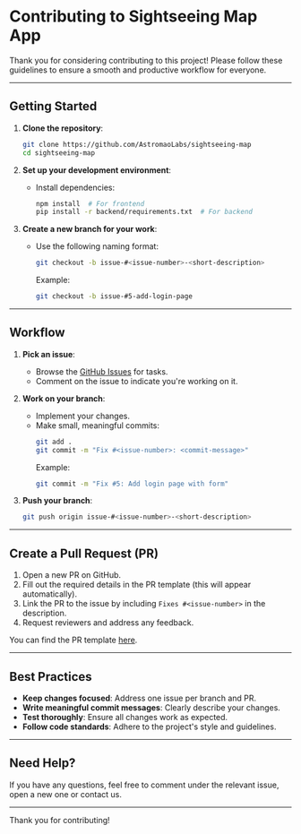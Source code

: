 # **Contributing to Sightseeing Map App**

Thank you for considering contributing to this project! Please follow these guidelines to ensure a smooth and productive workflow for everyone.

---

## **Getting Started**

1. **Clone the repository**:
   ```bash
   git clone https://github.com/AstromaoLabs/sightseeing-map
   cd sightseeing-map
   ```

2. **Set up your development environment**:
   - Install dependencies:
     ```bash
     npm install  # For frontend
     pip install -r backend/requirements.txt  # For backend
     ```

3. **Create a new branch for your work**:
   - Use the following naming format:
     ```bash
     git checkout -b issue-#<issue-number>-<short-description>
     ```
     Example:
     ```bash
     git checkout -b issue-#5-add-login-page
     ```

---

## **Workflow**

1. **Pick an issue**:
   - Browse the [GitHub Issues](https://github.com/AstromaoLabs/sightseeing-map/issues) for tasks.
   - Comment on the issue to indicate you're working on it.

2. **Work on your branch**:
   - Implement your changes.
   - Make small, meaningful commits:
     ```bash
     git add .
     git commit -m "Fix #<issue-number>: <commit-message>"
     ```
     Example:
     ```bash
     git commit -m "Fix #5: Add login page with form"
     ```

3. **Push your branch**:
   ```bash
   git push origin issue-#<issue-number>-<short-description>
   ```

---

## **Create a Pull Request (PR)**

1. Open a new PR on GitHub.
2. Fill out the required details in the PR template (this will appear automatically).
3. Link the PR to the issue by including `Fixes #<issue-number>` in the description.
4. Request reviewers and address any feedback.

You can find the PR template [here](.github/pull_request_template.md).

---

## **Best Practices**

- **Keep changes focused**: Address one issue per branch and PR.
- **Write meaningful commit messages**: Clearly describe your changes.
- **Test thoroughly**: Ensure all changes work as expected.
- **Follow code standards**: Adhere to the project's style and guidelines.

---

## **Need Help?**

If you have any questions, feel free to comment under the relevant issue, open a new one or contact us.

---

Thank you for contributing!